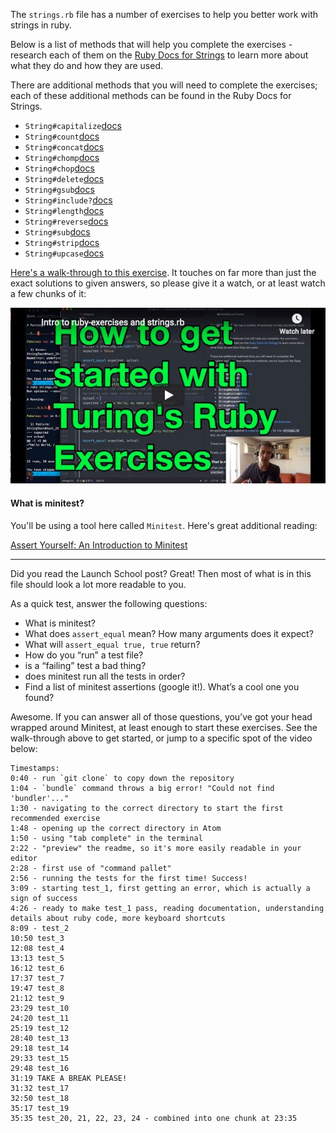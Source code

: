 The `strings.rb` file has a number of exercises to help you better work with strings in ruby.  

Below is a list of methods that will help you complete the exercises - research each of them on the [Ruby Docs for Strings](https://ruby-doc.org/core-2.6.5/String.html) to learn more about what they do and how they are used.

There are additional methods that you will need to complete the exercises; each of these additional methods can be found in the Ruby Docs for Strings.

* `String#capitalize`[docs](https://ruby-doc.org/core-2.6.5/String.html#method-i-capitalize)
* `String#count`[docs](https://ruby-doc.org/core-2.6.5/String.html#method-i-count)
* `String#concat`[docs](https://ruby-doc.org/core-2.6.5/String.html#method-i-concat)
* `String#chomp`[docs](https://ruby-doc.org/core-2.6.5/String.html#method-i-chomp)
* `String#chop`[docs](https://ruby-doc.org/core-2.6.5/String.html#method-i-chop)
* `String#delete`[docs](https://ruby-doc.org/core-2.6.5/String.html#method-i-delete)
* `String#gsub`[docs](https://ruby-doc.org/core-2.6.5/String.html#method-i-gsub)
* `String#include?`[docs](https://ruby-doc.org/core-2.6.5/String.html#method-i-include-3F)
* `String#length`[docs](https://ruby-doc.org/core-2.6.5/String.html#method-i-length)
* `String#reverse`[docs](https://ruby-doc.org/core-2.6.5/String.html#method-i-reverse)
* `String#sub`[docs](https://ruby-doc.org/core-2.6.5/String.html#method-i-sub)
* `String#strip`[docs](https://ruby-doc.org/core-2.6.5/String.html#method-i-strip)
* `String#upcase`[docs](https://ruby-doc.org/core-2.6.5/String.html#method-i-upcase)


[Here's a walk-through to this exercise](https://youtu.be/aeAkLxr5diE). It touches on far more than just the exact solutions to given answers, so please give it a watch, or at least watch a few chunks of it:

[![Intro to ruby-exercises and strings.rb (YouTube)](/images/embedded-video-screenshot-getting-started.jpg)]((https://youtu.be/aeAkLxr5diE))

#### What is minitest?

You'll be using a tool here called `Minitest`. Here's great additional reading:

[Assert Yourself: An Introduction to Minitest](https://launchschool.com/blog/assert-yourself-an-introduction-to-minitest)


----------------


Did you read the Launch School post? Great! Then most of what is in this file should look a lot more readable to you.

As a quick test, answer the following questions:

- What is minitest?
- What does `assert_equal` mean? How many arguments does it expect?
- What will `assert_equal true, true` return?
- How do you “run” a test file?
- is a “failing” test a bad thing?
- does minitest run all the tests in order?
- Find a list of minitest assertions (google it!). What’s a cool one you found?

Awesome. If you can answer all of those questions, you’ve got your head wrapped around Minitest, at least enough to start these exercises. See the walk-through above to get started, or jump to a specific spot of the video below:

```
Timestamps:
0:40 - run `git clone` to copy down the repository
1:04 - `bundle` command throws a big error! "Could not find 'bundler'..."
1:30 - navigating to the correct directory to start the first recommended exercise
1:48 - opening up the correct directory in Atom
1:50 - using "tab complete" in the terminal
2:22 - "preview" the readme, so it's more easily readable in your editor
2:28 - first use of "command pallet"
2:56 - running the tests for the first time! Success!
3:09 - starting test_1, first getting an error, which is actually a sign of success
4:26 - ready to make test_1 pass, reading documentation, understanding details about ruby code, more keyboard shortcuts
8:09 - test_2
10:50 test_3
12:08 test_4
13:13 test_5
16:12 test_6
17:37 test_7
19:47 test_8
21:12 test_9
23:29 test_10
24:20 test_11
25:19 test_12
28:40 test_13
29:18 test_14
29:33 test_15
29:48 test_16
31:19 TAKE A BREAK PLEASE!
31:32 test_17
32:50 test_18
35:17 test_19
35:35 test_20, 21, 22, 23, 24 - combined into one chunk at 23:35
```